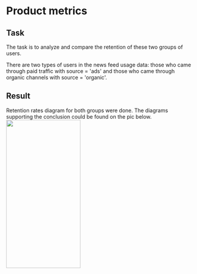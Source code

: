 # Product metrics
## Task
The task is to analyze and compare the retention of these two groups of users.

There are two types of users in the news feed usage data: those who came through paid traffic with source = 'ads' and those who came through organic channels with source = 'organic'.
## Result
Retention rates diagram for both groups were done. 
The diagrams supporting the conclusion could be found on the pic below.
<img src="https://camo.githubusercontent.com/..." data-canonical-src="https://gyazo.com/eb5c5741b6a9a16c692170a41a49c858.png" width="200" height="400" />

